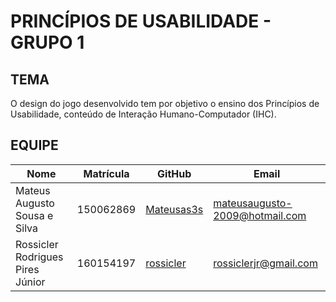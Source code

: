 # PRINCÍPIOS DE USABILIDADE - GRUPO 1

## TEMA

O design do jogo desenvolvido tem por objetivo o ensino dos Princípios de Usabilidade, conteúdo de Interação Humano-Computador (IHC).

## EQUIPE

| Nome                          | Matrícula  | GitHub             | Email                                |
|-------------------------------|------------|--------------------|--------------------------------------|
| Mateus Augusto Sousa e Silva | 150062869 | [Mateusas3s](https://github.com/Mateusas3s)           | mateusaugusto-2009@hotmail.com               |
| Rossicler Rodrigues Pires Júnior | 160154197 | [rossicler](https://github.com/rossicler) | rossiclerjr@gmail.com |